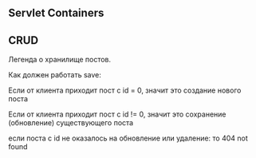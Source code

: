 Servlet Containers
---
CRUD
---
Легенда о хранилище постов.

Как должен работать save:

Если от клиента приходит пост с id = 0,
значит это создание нового поста

Если от клиента приходит пост с id != 0,
значит это сохранение (обновление) существующего поста

если поста с id не оказалось
на обновление или удаление:
то 404 not found